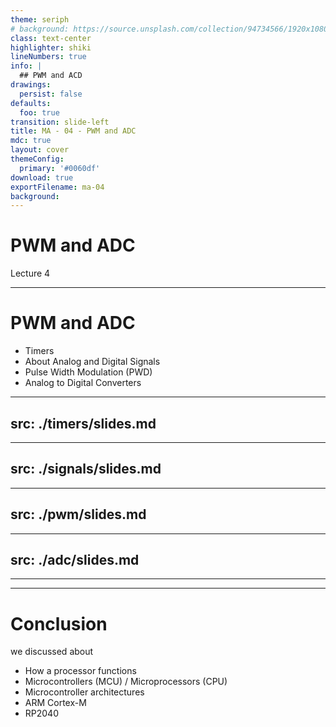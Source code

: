 ```yaml
---
theme: seriph
# background: https://source.unsplash.com/collection/94734566/1920x1080
class: text-center
highlighter: shiki
lineNumbers: true
info: |
  ## PWM and ACD
drawings:
  persist: false
defaults:
  foo: true
transition: slide-left
title: MA - 04 - PWM and ADC
mdc: true
layout: cover
themeConfig:
  primary: '#0060df'
download: true
exportFilename: ma-04
background:
---
```


# PWM and ADC
Lecture 4

---

# PWM and ADC

- Timers
- About Analog and Digital Signals
- Pulse Width Modulation (PWD)
- Analog to Digital Converters

<!-- Timers -->

---
src: ./timers/slides.md
---

<!-- Signals -->

---
src: ./signals/slides.md
---

<!-- PWM -->

---
src: ./pwm/slides.md
---

<!-- ADC -->

---
src: ./adc/slides.md
---

---
---
# Conclusion
we discussed about

- How a processor functions
- Microcontrollers (MCU) / Microprocessors (CPU)
- Microcontroller architectures
- ARM Cortex-M
- RP2040
